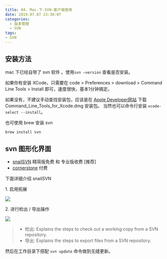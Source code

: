 ```yaml
---
title: 04. Mac-下-SVN-客户端使用
date: 2019.07.07 23:38:07
categories:
  - 版本管理
  - SVN
tags:
- SVN
---
```


## 安装方法

mac 下已经自带了 svn 软件 。使用`svn –version` 查看是否安装。

如果你有安装 XCode，只需要在 code > Preferences > download > Command Line Tools > Install 即可，速度很快，基本1分钟搞定。

如果没有，不建议手动查找安装包，应该是在 [Apple Developer网站](https://developer.apple.com/downloads/index.action) 下载 Command_Line_Tools_for_Xcode.dmg 安装包。
当然也可以命令行安装 `xcode-select --install`。

也可使用 brew 安装 svn

```sh
brew install svn
```

## svn 图形化界面

* [snailSVN](https://langui.net/snailsvn/) 精简版免费 和 专业版收费 [推荐]
* [cornerstone](https://cornerstone.assembla.com/) 付费

下面详细介绍 snailSVN

1\. 启用拓展

![](http://likai.test.upcdn.net/%E7%89%88%E6%9C%AC%E7%AE%A1%E7%90%86-SVN/Mac-%E4%B8%8B-SVN-%E5%AE%A2%E6%88%B7%E7%AB%AF%E4%BD%BF%E7%94%A8/1.png)

2\. 进行检出 / 导出操作

![](http://likai.test.upcdn.net/%E7%89%88%E6%9C%AC%E7%AE%A1%E7%90%86-SVN/Mac-%E4%B8%8B-SVN-%E5%AE%A2%E6%88%B7%E7%AB%AF%E4%BD%BF%E7%94%A8/2.png)

> * 检出: Explains the steps to check out a working copy from a SVN repository.
> * 导出: Explains the steps to export files from a SVN repository.

然后在工作目录下搭配  `svn update` 命令做到无缝更新。
